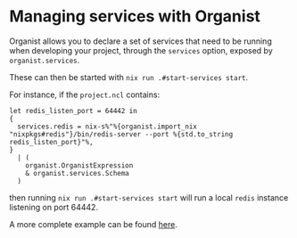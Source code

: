 # Managing services with Organist

Organist allows you to declare a set of services that need to be running when developing your project, through the `services` option, exposed by `organist.services`.

These can then be started with `nix run .#start-services start`.

For instance, if the `project.ncl` contains:

```nickel
let redis_listen_port = 64442 in
{
  services.redis = nix-s%"%{organist.import_nix "nixpkgs#redis"}/bin/redis-server --port %{std.to_string redis_listen_port}"%,
}
  | (
    organist.OrganistExpression
    & organist.services.Schema
  )
```

then running `nix run .#start-services start` will run a local `redis` instance listening on port 64442.

A more complete example can be found [here](../examples/services/project.ncl).
